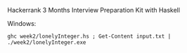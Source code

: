 Hackerrank 3 Months Interview Preparation Kit with Haskell

Windows:

    ghc week2/lonelyInteger.hs ; Get-Content input.txt | ./week2/lonelyInteger.exe